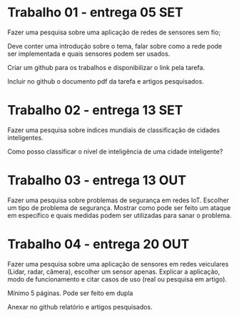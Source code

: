 # Trabalho 01 - entrega 05 SET

Fazer uma pesquisa sobre uma aplicação de redes de sensores sem fio;

 Deve conter uma introdução sobre o tema, falar sobre como a rede pode ser implementada e quais sensores podem ser usados.


Criar um github para os trabalhos e disponibilizar o link pela tarefa.

Incluir no github o  documento pdf da tarefa e artigos pesquisados.

# Trabalho 02 - entrega 13 SET

Fazer uma pesquisa sobre índices mundiais de classificação de cidades inteligentes.  

Como posso classificar o nível de inteligência de uma cidade inteligente?

# Trabalho 03 - entrega 13 OUT

Fazer uma pesquisa sobre problemas de segurança em redes IoT. Escolher um tipo de problema de segurança. Mostrar como pode ser feito um ataque em específico e quais medidas podem ser utilizadas para sanar o problema.

# Trabalho 04 - entrega 20 OUT

Fazer uma pesquisa sobre uma aplicação de sensores em redes veiculares (Lidar, radar, câmera), escolher um sensor apenas. Explicar a aplicação, modo de funcionamento e citar casos de uso (real ou pesquisa em artigo).

Mínimo 5 páginas.
Pode ser feito em dupla

Anexar no github relatório e artigos pesquisados.
